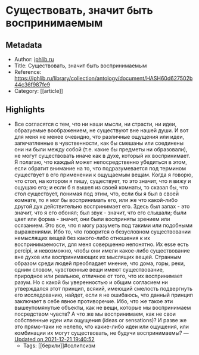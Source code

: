 # Существовать, значит быть воспринимаемым

## Metadata
- Author: [iphlib.ru]()
- Title: Существовать, значит быть воспринимаемым
- Reference: https://iphlib.ru/library/collection/antology/document/HASH60d627502b44c36f987fe9
- Category: [[article]]

## Highlights
- Все согласятся с тем, что ни наши мысли, ни страсти, ни идеи, образуемые воображением, не существуют вне нашей души. И вот для меня не менее очевидно, что различные ощущения или идеи, запечатленные в чувственности, как бы смешаны или соединены они ни были между собой (т.е. какие бы предметы ни образовали), не могут существовать иначе как в духе, который их воспринимает. Я полагаю, что каждый может непосредственно убедиться в этом, если обратит внимание на то, что подразумевается под термином существует в его применении к ощущаемым вещам. Когда я говорю, что стол, на котором я пишу, существует, то это значит, что я вижу и ощущаю его; и если б я вышел из своей комнаты, то сказал бы, что стол существует, понимая под этим, что, если бы я был в своей комнате, то я мог бы воспринимать его, или же что какой-либо другой дух действительно воспринимает его. Здесь был запах - это значит, что я его обонял; был звук - значит, что его слышали; были цвет или форма - значит, они были восприняты зрением или осязанием. Это все, что я могу разуметь под такими или подобными выражениями. Ибо то, что говорится о безусловном существовании немыслящих вещей без какого-либо отношения к их воспринимаемости, для меня совершенно непонятно. Их esse есть percipi, и невозможно, чтобы они имели какое-либо существование вне духов или воспринимающих их мыслящих вещей.
Странным образом среди людей преобладает мнение, что дома, горы, реки, одним словом, чувственные вещи имеют существование, природное или реальное, отличное от того, что их воспринимает разум. Но с какой бы уверенностью и общим согласием ни утверждался этот принцип, всякий, имеющий смелость подвергнуть его исследованию, найдет, если я не ошибаюсь, что данный принцип заключает в себе явное противоречие. Ибо, что же такое эти вышеупомянутые объекты, как не вещи, которые мы воспринимаем посредством чувств? А что же мы воспринимаем, как не свои собственные идеи или ощущения (ideas or sensations)? И разве же это прямо-таки не нелепо, что какие-либо идеи или ощущения, или комбинации их могут существовать, не будучи воспринимаемы? — [Updated on 2021-12-21 19:40:52](https://hyp.is/wqGSRmJ8Eey2XEuVn-SWFg/iphlib.ru/library/collection/antology/document/HASH60d627502b44c36f987fe9)
   - Tags: [[беркли]]#солипсизм
